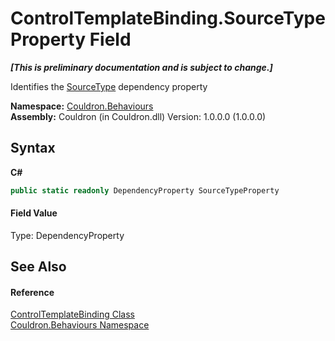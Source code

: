 # ControlTemplateBinding.SourceTypeProperty Field
 _**\[This is preliminary documentation and is subject to change.\]**_

Identifies the <a href="P_Couldron_Behaviours_ControlTemplateBinding_SourceType">SourceType</a>&nbsp;dependency property

**Namespace:**&nbsp;<a href="N_Couldron_Behaviours">Couldron.Behaviours</a><br />**Assembly:**&nbsp;Couldron (in Couldron.dll) Version: 1.0.0.0 (1.0.0.0)

## Syntax

**C#**<br />
``` C#
public static readonly DependencyProperty SourceTypeProperty
```


#### Field Value
Type: DependencyProperty

## See Also


#### Reference
<a href="T_Couldron_Behaviours_ControlTemplateBinding">ControlTemplateBinding Class</a><br /><a href="N_Couldron_Behaviours">Couldron.Behaviours Namespace</a><br />